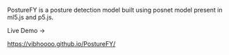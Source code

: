 PostureFY is a posture detection model built using posnet model present in ml5.js and p5.js.


Live Demo -> 

https://vibhoooo.github.io/PostureFY/
